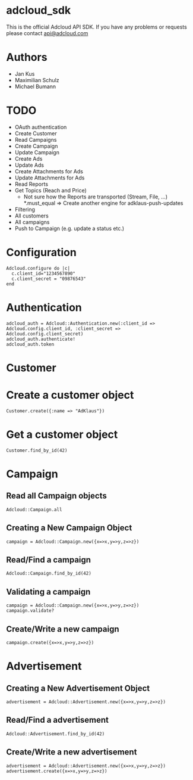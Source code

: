 # adcloud_sdk

This is the official Adcloud API SDK. If you have any problems or requests please contact api@adcloud.com

# Authors

* Jan Kus
* Maximilian Schulz
* Michael Bumann

# TODO

* OAuth authentication
* Create Customer
* Read Campaigns
* Create Campaign
* Update Campaign
* Create Ads
* Update Ads
* Create Attachments for Ads
* Update Attachments for Ads
* Read Reports
* Get Topics (Reach and Price)
  * Not sure how the Reports are transported (Stream, File, ...)
*.must_equal => Create another engine for adklaus-push-updates
* Filtering
* All customers
* All campaigns
* Push to Campaign (e.g. update a status etc.)

# Configuration

    Adcloud.configure do |c|
      c.client_id="1234567890"
      c.client_secret = "09876543"
    end

# Authentication

    adcloud_auth = Adcloud::Authentication.new(:client_id => Adcloud.config.client_id, :client_secret => Adcloud.config.client_secret)
    adcloud_auth.authenticate!
    adcloud_auth.token

# Customer

# Create a customer object

    Customer.create({:name => "AdKlaus"})

# Get a customer object

    Customer.find_by_id(42)

# Campaign

## Read all Campaign objects

    Adcloud::Campaign.all

## Creating a New Campaign Object

    campaign = Adcloud::Campaign.new({x=>x,y=>y,z=>z})

## Read/Find a campaign

    Adcloud::Campaign.find_by_id(42)

## Validating a campaign

    campaign = Adcloud::Campaign.new({x=>x,y=>y,z=>z})
    campaign.validate?

## Create/Write a new campaign

    campaign.create({x=>x,y=>y,z=>z})

# Advertisement

## Creating a New Advertisement Object

    advertisement = Adcloud::Advertisement.new({x=>x,y=>y,z=>z})

## Read/Find a advertisement

    Adcloud::Advertisement.find_by_id(42)

## Create/Write a new advertisement

    advertisement = Adcloud::Advertisement.new({x=>x,y=>y,z=>z})
    advertisement.create({x=>x,y=>y,z=>z})